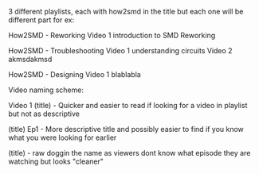 3 different playlists, 
each with how2smd in the title but each one will be different part for ex:

How2SMD - Reworking
    Video 1 introduction to SMD Reworking

How2SMD - Troubleshooting
    Video 1 understanding circuits 
    Video 2 akmsdakmsd

How2SMD - Designing
    Video 1 blablabla



Video naming scheme:

Video 1 (title) - Quicker and easier to read if looking for a video in playlist but not as descriptive

(title) Ep1 - More descriptive title and possibly easier to find if you know what you were looking for earlier

(title) - raw doggin the name as viewers dont know what episode they are watching but looks "cleaner" 

